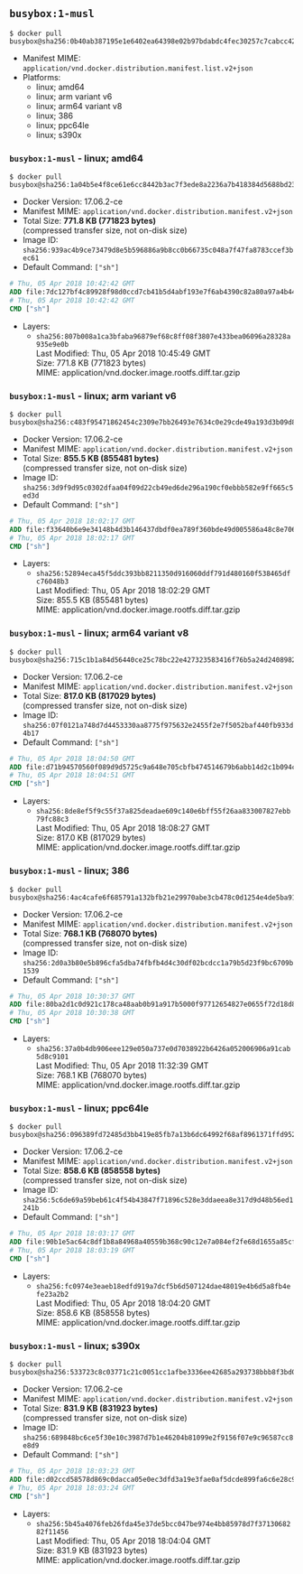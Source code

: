 ## `busybox:1-musl`

```console
$ docker pull busybox@sha256:0b40ab387195e1e6402ea64398e02b97bdabdc4fec30257c7cabcc429cbe2b30
```

-	Manifest MIME: `application/vnd.docker.distribution.manifest.list.v2+json`
-	Platforms:
	-	linux; amd64
	-	linux; arm variant v6
	-	linux; arm64 variant v8
	-	linux; 386
	-	linux; ppc64le
	-	linux; s390x

### `busybox:1-musl` - linux; amd64

```console
$ docker pull busybox@sha256:1a04b5e4f8ce61e6cc8442b3ac7f3ede8a2236a7b418384d5688bd232b2fac4e
```

-	Docker Version: 17.06.2-ce
-	Manifest MIME: `application/vnd.docker.distribution.manifest.v2+json`
-	Total Size: **771.8 KB (771823 bytes)**  
	(compressed transfer size, not on-disk size)
-	Image ID: `sha256:939ac4b9ce73479d8e5b596886a9b8cc0b66735c048a7f47fa8783ccef3bec61`
-	Default Command: `["sh"]`

```dockerfile
# Thu, 05 Apr 2018 10:42:42 GMT
ADD file:7dc127bf4c89928f98d0ccd7cb41b5d4abf193e7f6ab4390c82a80a97a4b442a in / 
# Thu, 05 Apr 2018 10:42:42 GMT
CMD ["sh"]
```

-	Layers:
	-	`sha256:807b008a1ca3bfaba96879ef68c8ff08f3807e433bea06096a28328a935e9e0b`  
		Last Modified: Thu, 05 Apr 2018 10:45:49 GMT  
		Size: 771.8 KB (771823 bytes)  
		MIME: application/vnd.docker.image.rootfs.diff.tar.gzip

### `busybox:1-musl` - linux; arm variant v6

```console
$ docker pull busybox@sha256:c483f95471862454c2309e7bb26493e7634c0e29cde49a193d3b09d803e0fdea
```

-	Docker Version: 17.06.2-ce
-	Manifest MIME: `application/vnd.docker.distribution.manifest.v2+json`
-	Total Size: **855.5 KB (855481 bytes)**  
	(compressed transfer size, not on-disk size)
-	Image ID: `sha256:3d9f9d95c0302dfaa04f09d22cb49ed6de296a190cf0ebbb582e9ff665c5ed3d`
-	Default Command: `["sh"]`

```dockerfile
# Thu, 05 Apr 2018 18:02:17 GMT
ADD file:f33640b6e9e34148b4d3b146437dbdf0ea789f360bde49d005586a48c8e706f4 in / 
# Thu, 05 Apr 2018 18:02:17 GMT
CMD ["sh"]
```

-	Layers:
	-	`sha256:52894eca45f5ddc393bb8211350d916060ddf791d480160f538465dfc76048b3`  
		Last Modified: Thu, 05 Apr 2018 18:02:29 GMT  
		Size: 855.5 KB (855481 bytes)  
		MIME: application/vnd.docker.image.rootfs.diff.tar.gzip

### `busybox:1-musl` - linux; arm64 variant v8

```console
$ docker pull busybox@sha256:715c1b1a84d56440ce25c78bc22e427323583416f76b5a24d2408982a752159b
```

-	Docker Version: 17.06.2-ce
-	Manifest MIME: `application/vnd.docker.distribution.manifest.v2+json`
-	Total Size: **817.0 KB (817029 bytes)**  
	(compressed transfer size, not on-disk size)
-	Image ID: `sha256:07f0121a748d7d4453330aa8775f975632e2455f2e7f5052baf440fb933d4b17`
-	Default Command: `["sh"]`

```dockerfile
# Thu, 05 Apr 2018 18:04:50 GMT
ADD file:d71b94570560f089d9d5725c9a648e705cbfb474514679b6abb14d2c1b094ca5 in / 
# Thu, 05 Apr 2018 18:04:51 GMT
CMD ["sh"]
```

-	Layers:
	-	`sha256:8de8ef5f9c55f37a825deadae609c140e6bff55f26aa833007827ebb79fc88c3`  
		Last Modified: Thu, 05 Apr 2018 18:08:27 GMT  
		Size: 817.0 KB (817029 bytes)  
		MIME: application/vnd.docker.image.rootfs.diff.tar.gzip

### `busybox:1-musl` - linux; 386

```console
$ docker pull busybox@sha256:4ac4cafe6f685791a132bfb21e29970abe3cb478c0d1254e4de5ba91e72cb5f7
```

-	Docker Version: 17.06.2-ce
-	Manifest MIME: `application/vnd.docker.distribution.manifest.v2+json`
-	Total Size: **768.1 KB (768070 bytes)**  
	(compressed transfer size, not on-disk size)
-	Image ID: `sha256:2d0a3b80e5b896cfa5dba74fbfb4d4c30df02bcdcc1a79b5d23f9bc6709b1539`
-	Default Command: `["sh"]`

```dockerfile
# Thu, 05 Apr 2018 10:30:37 GMT
ADD file:80ba2d1c0d921c178ca48aab0b91a917b5000f97712654827e0655f72d18d8f0 in / 
# Thu, 05 Apr 2018 10:30:38 GMT
CMD ["sh"]
```

-	Layers:
	-	`sha256:37a0b4db906eee129e050a737e0d7038922b6426a052006906a91cab5d8c9101`  
		Last Modified: Thu, 05 Apr 2018 11:32:39 GMT  
		Size: 768.1 KB (768070 bytes)  
		MIME: application/vnd.docker.image.rootfs.diff.tar.gzip

### `busybox:1-musl` - linux; ppc64le

```console
$ docker pull busybox@sha256:096389fd72485d3bb419e85fb7a13b6dc64992f68af8961371ffd9526f96c1e0
```

-	Docker Version: 17.06.2-ce
-	Manifest MIME: `application/vnd.docker.distribution.manifest.v2+json`
-	Total Size: **858.6 KB (858558 bytes)**  
	(compressed transfer size, not on-disk size)
-	Image ID: `sha256:5c6de69a59beb61c4f54b43847f71896c528e3ddaeea8e317d9d48b56ed1241b`
-	Default Command: `["sh"]`

```dockerfile
# Thu, 05 Apr 2018 18:03:17 GMT
ADD file:90b1e5ac64c8df1b8a84968a40559b368c90c12e7a084ef2fe68d1655a85cf15 in / 
# Thu, 05 Apr 2018 18:03:19 GMT
CMD ["sh"]
```

-	Layers:
	-	`sha256:fc0974e3eaeb18edfd919a7dcf5b6d507124dae48019e4b6d5a8fb4efe23a2b2`  
		Last Modified: Thu, 05 Apr 2018 18:04:20 GMT  
		Size: 858.6 KB (858558 bytes)  
		MIME: application/vnd.docker.image.rootfs.diff.tar.gzip

### `busybox:1-musl` - linux; s390x

```console
$ docker pull busybox@sha256:533723c8c03771c21c0051cc1afbe3336ee42685a293738bbb8f3bd01fa67de2
```

-	Docker Version: 17.06.2-ce
-	Manifest MIME: `application/vnd.docker.distribution.manifest.v2+json`
-	Total Size: **831.9 KB (831923 bytes)**  
	(compressed transfer size, not on-disk size)
-	Image ID: `sha256:689848bc6ce5f30e10c3987d7b1e46204b81099e2f9156f07e9c96587cc8e8d9`
-	Default Command: `["sh"]`

```dockerfile
# Thu, 05 Apr 2018 18:03:23 GMT
ADD file:d02ccd58578d869c0dacca05e0ec3dfd3a19e3fae0af5dcde899fa6c6e28c932 in / 
# Thu, 05 Apr 2018 18:03:24 GMT
CMD ["sh"]
```

-	Layers:
	-	`sha256:5b45a4076feb26fda45e37de5bcc047be974e4bb85978d7f3713068282f11456`  
		Last Modified: Thu, 05 Apr 2018 18:04:04 GMT  
		Size: 831.9 KB (831923 bytes)  
		MIME: application/vnd.docker.image.rootfs.diff.tar.gzip
